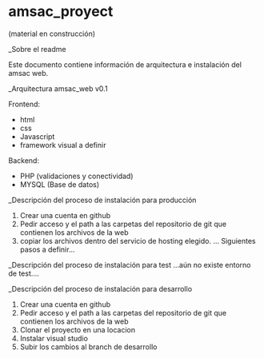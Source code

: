 # amsac_proyect 
(material en construcción)
 
 _Sobre el readme

Este documento contiene información de arquitectura e instalación del amsac web.

_Arquitectura amsac_web v0.1

Frontend:
* html
* css
* Javascript
* framework visual a definir

Backend:
* PHP (validaciones y conectividad)
* MYSQL (Base de datos)

_Descripción del proceso de instalación para producción
1) Crear una cuenta en github 
2) Pedir acceso y el path a las carpetas del repositorio de git que contienen los archivos de la web
3) copiar los archivos dentro del servicio de hosting elegido.
... Siguientes pasos a definir...

_Descripción del proceso de instalación para test
...aún no existe entorno de test....

_Descripción del proceso de instalación para desarrollo
1) Crear una cuenta en github 
2) Pedir acceso y el path a las carpetas del repositorio de git que contienen los archivos de la web
3) Clonar el proyecto en una locacion
4) Instalar visual studio 
5) Subir los cambios al branch de desarrollo




